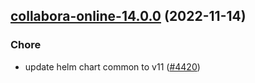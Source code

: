 

## [collabora-online-14.0.0](https://github.com/truecharts/charts/compare/collabora-online-13.0.5...collabora-online-14.0.0) (2022-11-14)

### Chore

- update helm chart common to v11 ([#4420](https://github.com/truecharts/charts/issues/4420))
  
  